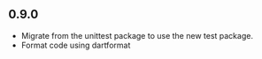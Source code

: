 ## 0.9.0

* Migrate from the unittest package to use the new test package.
* Format code using dartformat
